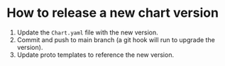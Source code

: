 # How to release a new chart version
1. Update the `Chart.yaml` file with the new version.
2. Commit and push to main branch (a git hook will run to upgrade the version).
3. Update proto templates to reference the new version.
